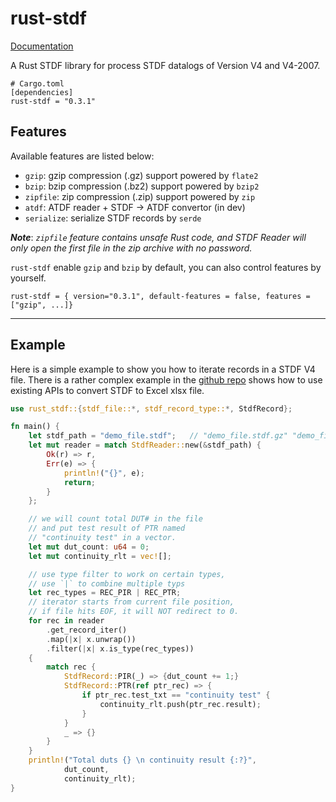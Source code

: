 # rust-stdf

[Documentation](https://docs.rs/rust-stdf/)
 
A Rust STDF library for process STDF datalogs of Version V4 and V4-2007.

```
# Cargo.toml
[dependencies]
rust-stdf = "0.3.1"
```
## Features

Available features are listed below:
 - `gzip`: gzip compression (.gz) support powered by `flate2`
 - `bzip`: bzip compression (.bz2) support powered by `bzip2`
 - `zipfile`: zip compression (.zip) support powered by `zip`
 - `atdf`: ATDF reader + STDF -> ATDF convertor (in dev)
 - `serialize`: serialize STDF records by `serde`

***Note***: *`zipfile` feature contains unsafe Rust code, and STDF Reader will only open the first file in the zip archive with no password.*

`rust-stdf` enable `gzip` and `bzip` by default, you can also control features by yourself.

```
rust-stdf = { version="0.3.1", default-features = false, features = ["gzip", ...]}
```

---

## Example

Here is a simple example to show you how to iterate records in a STDF V4 file. There is a rather complex example in the [github repo](https://github.com/noonchen/rust-stdf/tree/main/example) shows how to use existing APIs to convert STDF to Excel xlsx file.

```rust
use rust_stdf::{stdf_file::*, stdf_record_type::*, StdfRecord};

fn main() {
    let stdf_path = "demo_file.stdf";   // "demo_file.stdf.gz" "demo_file.stdf.bz2"
    let mut reader = match StdfReader::new(&stdf_path) {
        Ok(r) => r,
        Err(e) => {
            println!("{}", e);
            return;
        }
    };

    // we will count total DUT# in the file
    // and put test result of PTR named
    // "continuity test" in a vector.
    let mut dut_count: u64 = 0;
    let mut continuity_rlt = vec![];

    // use type filter to work on certain types,
    // use `|` to combine multiple typs
    let rec_types = REC_PIR | REC_PTR;
    // iterator starts from current file position,
    // if file hits EOF, it will NOT redirect to 0.
    for rec in reader
        .get_record_iter()
        .map(|x| x.unwrap())
        .filter(|x| x.is_type(rec_types))
    {
        match rec {
            StdfRecord::PIR(_) => {dut_count += 1;}
            StdfRecord::PTR(ref ptr_rec) => {
                if ptr_rec.test_txt == "continuity test" {
                    continuity_rlt.push(ptr_rec.result);
                }
            }
            _ => {}
        }
    }
    println!("Total duts {} \n continuity result {:?}",
            dut_count,
            continuity_rlt);
}
```